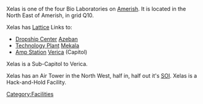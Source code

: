 Xelas is one of the four Bio Laboratories on
[Amerish](Amerish.md). It is located in the North East of
Amerish, in grid Q10.

Xelas has [Lattice](Lattice.md) Links to:

- [Dropship Center](Dropship_Center.md)
  [Azeban](Azeban.md)
- [Technology Plant](Technology_Plant.md)
  [Mekala](Mekala.md)
- [Amp Station](Amp_Station.md) [Verica](Verica.md)
  (Capitol)

Xelas is a Sub-Capitol to Verica.

Xelas has an Air Tower in the North West, half in, half out it's
[SOI](Sphere_of_Influence.md). Xelas is a Hack-and-Hold Facility.

[Category:Facilities](Category:Facilities.md)
